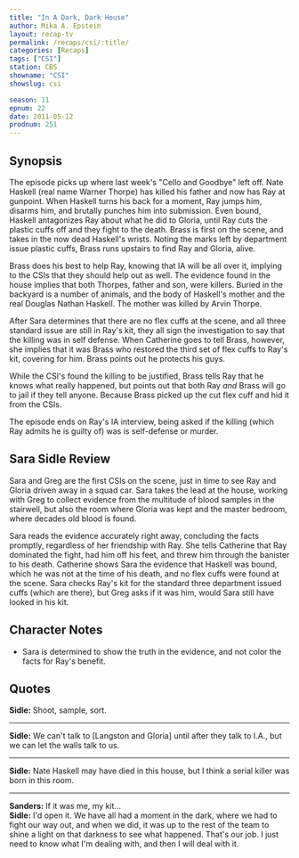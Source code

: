 ```yaml
---
title: "In A Dark, Dark House"
author: Mika A. Epstein
layout: recap-tv
permalink: /recaps/csi/:title/
categories: [Recaps]
tags: ["CSI"]
station: CBS
showname: "CSI"
showslug: csi

season: 11
epnum: 22  
date: 2011-05-12
prodnum: 251  
---
```


## Synopsis

The episode picks up where last week's "Cello and Goodbye" left off. Nate Haskell (real name Warner Thorpe) has killed his father and now has Ray at gunpoint. When Haskell turns his back for a moment, Ray jumps him, disarms him, and brutally punches him into submission. Even bound, Haskell antagonizes Ray about what he did to Gloria, until Ray cuts the plastic cuffs off and they fight to the death. Brass is first on the scene, and takes in the now dead Haskell's wrists. Noting the marks left by department issue plastic cuffs, Brass runs upstairs to find Ray and Gloria, alive.

Brass does his best to help Ray, knowing that IA will be all over it, implying to the CSIs that they should help out as well. The evidence found in the house implies that both Thorpes, father and son, were killers. Buried in the backyard is a number of animals, and the body of Haskell's mother and the real Douglas Nathan Haskell. The mother was killed by Arvin Thorpe.

After Sara determines that there are no flex cuffs at the scene, and all three standard issue are still in Ray's kit, they all sign the investigation to say that the killing was in self defense. When Catherine goes to tell Brass, however, she implies that it was Brass who restored the third set of flex cuffs to Ray's kit, covering for him. Brass points out he protects his guys.

While the CSI's found the killing to be justified, Brass tells Ray that he knows what really happened, but points out that both Ray *and* Brass will go to jail if they tell anyone. Because Brass picked up the cut flex cuff and hid it from the CSIs.

The episode ends on Ray's IA interview, being asked if the killing (which Ray admits he is guilty of) was is self-defense or murder.

## Sara Sidle Review

Sara and Greg are the first CSIs on the scene, just in time to see Ray and Gloria driven away in a squad car. Sara takes the lead at the house, working with Greg to collect evidence from the multitude of blood samples in the stairwell, but also the room where Gloria was kept and the master bedroom, where decades old blood is found.

Sara reads the evidence accurately right away, concluding the facts promptly, regardless of her friendship with Ray. She tells Catherine that Ray dominated the fight, had him off his feet, and threw him through the banister to his death. Catherine shows Sara the evidence that Haskell was bound, which he was not at the time of his death, and no flex cuffs were found at the scene. Sara checks Ray's kit for the standard three department issued cuffs (which are there), but Greg asks if it was him, would Sara still have looked in his kit.

## Character Notes

* Sara is determined to show the truth in the evidence, and not color the facts for Ray's benefit.

## Quotes

**Sidle:** Shoot, sample, sort.

* * *

**Sidle:** We can't talk to [Langston and Gloria] until after they talk to I.A., but we can let the walls talk to us.

* * *

**Sidle:** Nate Haskell may have died in this house, but I think a serial killer was born in this room.

* * *

**Sanders:** If it was me, my kit...  
**Sidle:** I'd open it. We have all had a moment in the dark, where we had to fight our way out, and when we did, it was up to the rest of the team to shine a light on that darkness to see what happened. That's our job. I just need to know what I'm dealing with, and then I will deal with it.